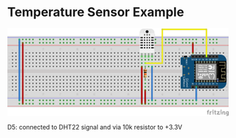 # Temperature Sensor Example
![Wiring](https://github.com/sinricpro/esp8266-esp32-sdk/blob/master/examples/temperaturesensor/DHT22/DHT22_Wiring.png)
  
D5: connected to DHT22 signal and via 10k resistor to +3.3V
